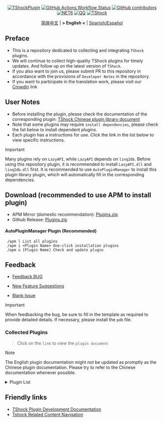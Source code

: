 <div align="center">

[![TShockPlugin](https://socialify.git.ci/UnrealMultiple/TShockPlugin/image?description=1&descriptionEditable=A%20TShock%20Chinese%20Plugin%20Collection%20Repository&forks=1&issues=1&language=1&logo=https%3A%2F%2Fgithub.com%2FUnrealMultiple%2FTShockPlugin%2Fblob%2Fmaster%2Ficon.png%3Fraw%3Dtrue&name=1&pattern=Circuit%20Board&pulls=1&stargazers=1&theme=Auto)](https://github.com/UnrealMultiple/TShockPlugin)
[![GitHub Actions Workflow Status](https://img.shields.io/github/actions/workflow/status/UnrealMultiple/TShockPlugin/.github%2Fworkflows%2Fbuild.yml)](https://github.com/UnrealMultiple/TShockPlugin/actions)
[![GitHub contributors](https://img.shields.io/github/contributors/UnrealMultiple/TShockPlugin?style=flat)](https://github.com/UnrealMultiple/TShockPlugin/graphs/contributors)
[![NET6](https://img.shields.io/badge/Core-%20.NET_6-blue)](https://dotnet.microsoft.com/zh-cn/)
[![QQ](https://img.shields.io/badge/QQ-EB1923?logo=tencent-qq&logoColor=white)](https://qm.qq.com/cgi-bin/qm/qr?k=54tOesIU5g13yVBNFIuMBQ6AzjgE6f0m&jump_from=webapi&authKey=6jzafzJEqQGzq7b2mAHBw+Ws5uOdl83iIu7CvFmrfm/Xxbo2kNHKSNXJvDGYxhSW)
[![TShock](https://img.shields.io/badge/TShock5.2.0-2B579A.svg?&logo=TShock&logoColor=white)](https://github.com/Pryaxis/TShock)

[简体中文](README.md) | **&gt; English &lt;** | [Spanish/Español](README.es-ES.md)

</div>

## Preface
- This is a repository dedicated to collecting and integrating `TShock` plugins.
- We will continue to collect high-quality TShock plugins for timely updates. And follow up on the latest version of `TShock`.
- If you also want to join us, please submit PR to this repository in accordance with the provisions of `Developer Notes` in the repository.
- If you want to participate in the translation work, please visit our [Crowdin](https://zh.crowdin.com/project/tshock-chinese-plugin) link

## User Notes
- Before installing the plugin, please check the documentation of the corresponding plugin: [TShock Chinese plugin library document](http://docs.terraria.ink/zh/)
- Note that some plugins may require `install dependencies`, please check the list below to install dependent plugins.
- Each plugin has a instructions for use. Click the link in the list below to view specific instructions.

> [!IMPORTANT]
> Many plugins rely on `LazyAPI`, while `LazyAPI` depends on `linq2db`. Before using this repository plugin, it is recommended to install `LazyAPI.dll` and `linq2db.dll` first.
> It is recommended to use `AutoPluginManager` to install this plugin library plugin, which will automatically fill in the corresponding dependencies.

## Download (recommended to use APM to install plugin)

- APM Mirror (domestic recommendation): [Plugins.zip](http://api.terraria.ink:11434/plugin/get_all_plugins)
- Github Release: [Plugins.zip](https://github.com/UnrealMultiple/TShockPlugin/releases/download/V1.0.0.0/Plugins.zip)

#### AutoPluginManager Plugin (Recommended)
     /apm l List all plugins
     /apm i <Plugin Name> One-click installation plugins
     /apm u [Plugin Name] Check and update plugin

## Feedback

- [Feedback BUG](https://github.com/UnrealMultiple/TShockPlugin/issues/new?template=report_bug.yaml)  

- [New Feature Suggestions](https://github.com/UnrealMultiple/TShockPlugin/issues/new?template=feature_request.yaml)

- [Blank Issue](https://github.com/UnrealMultiple/TShockPlugin/issues/new)

> [!IMPORTANT]
> When feedbacking the bug, be sure to fill in the template as required to provide detailed details. If necessary, please install the `pdb` file.


### Collected Plugins

> Click on the `link` to view the `plugin document`

> [!NOTE]
> The English plugin documentation might not be updated as promptly as the Chinese plugin documentation.
> Please try to refer to the Chinese documentation whenever possible.

<Details>
<Summary>Plugin List</Summary>

| Plugin Name | Translation Percentage | Plugin Description | Dependencies |
| :-: | :-: | :-: | :-: |
| [AdditionalPylons](./src/AdditionalPylons/README.en-US.md) | 100.0% | Place more Pylons | [LazyAPI](./src/LazyAPI/README.en-US.md) |
| [AIChatPlugin](./src/AIChatPlugin/README.en-US.md) | 100.0% | AIChatPlugin |  |
| [AnnouncementBoxPlus](./src/AnnouncementBoxPlus/README.en-US.md) | 100.0% | Enhance Broadcast Box Functionality | [LazyAPI](./src/LazyAPI/README.en-US.md) |
| [AutoAirItem](./src/AutoAirItem/README.en-US.md) | 100.0% | Automatic trash cans | [LazyAPI](./src/LazyAPI/README.en-US.md) |
| [AutoBroadcast](./src/AutoBroadcast/README.en-US.md) | 100.0% | Automatic broadcast | [LazyAPI](./src/LazyAPI/README.en-US.md) |
| [AutoClear](./src/AutoClear/README.en-US.md) | 100.0% | Intelligent automatic cleaning | [LazyAPI](./src/LazyAPI/README.en-US.md) |
| [AutoFish](./src/AutoFish/README.en-US.md) | 100.0% | Automatic fishing | [LazyAPI](./src/LazyAPI/README.en-US.md) |
| [AutoPluginManager](./src/AutoPluginManager/README.en-US.md) | 100.0% | Update plugins automatically in one key |  |
| [AutoReset](./src/AutoReset/README.en-US.md) | 100.0% | Fully automatic reset | [LazyAPI](./src/LazyAPI/README.en-US.md) |
| [AutoStoreItems](./src/AutoStoreItems/README.en-US.md) | 100.0% | Automatic storage | [LazyAPI](./src/LazyAPI/README.en-US.md) |
| [AutoTeam](./src/AutoTeam/README.en-US.md) | 100.0% | Automatic team formation | [LazyAPI](./src/LazyAPI/README.en-US.md) |
| [Back](./src/Back/README.en-US.md) | 100.0% | Return to the point of death | [LazyAPI](./src/LazyAPI/README.en-US.md) |
| [BagPing](./src/BagPing/README.en-US.md) | 100.0% | Mark treasure bags on the map |  |
| [BanNpc](./src/BanNpc/README.en-US.md) | 100.0% | Prevent monster generation | [LazyAPI](./src/LazyAPI/README.en-US.md) |
| [BedSet](./src/BedSet/README.en-US.md) | 100.0% | Set and record respawn points | [LazyAPI](./src/LazyAPI/README.en-US.md) |
| [BetterWhitelist](./src/BetterWhitelist/README.en-US.md) | 100.0% | Whitelist plugin | [LazyAPI](./src/LazyAPI/README.en-US.md) |
| [BridgeBuilder](./src/BridgeBuilder/README.en-US.md) | 100.0% | Quick bridge building | [LazyAPI](./src/LazyAPI/README.en-US.md) |
| [BuildMaster](./src/BuildMaster/README.en-US.md) | 100.0% | Red Bean Mini Game·Master Builder Mode | [MiniGamesAPI](./src/MiniGamesAPI/README.en-US.md) |
| [CaiBot](./src/CaiBot/README.md) | 100.0% | CaiBot adapter plugin (Only support QQ) |  |
| [CaiBotLite](./src/CaiBotLite/README.md) | 100.0% | CaiBot adapter plugin (Only support QQ) |  |
| [CaiCustomEmojiCommand](./src/CaiCustomEmojiCommand/README.en-US.md) | 100.0% | Custom emoji command | [LazyAPI](./src/LazyAPI/README.en-US.md) |
| [CaiLib](./src/CaiLib/README.en-US.md) | 0.0% | Cai's preload library | [SixLabors.ImageSharp]() |
| [CaiPacketDebug](./src/CaiPacketDebug/README.en-US.md) | 100.0% | Cai Packet Debug Tool | [LazyAPI](./src/LazyAPI/README.en-US.md) [TrProtocol]() |
| [CaiRewardChest](./src/CaiRewardChest/README.en-US.md) | 100.0% | Convert naturally generated chests into reward chests that everyone can claim once | [linq2db]() [LazyAPI](./src/LazyAPI/README.en-US.md) |
| [CGive](./src/CGive/README.en-US.md) | 100.0% | Offline commands |  |
| [Challenger](./src/Challenger/README.en-US.md) | 100.0% | Challenger mode |  |
| [Chameleon](./src/Chameleon/README.en-US.md) | 100.0% | Login before entering the server | [LazyAPI](./src/LazyAPI/README.en-US.md) |
| [ChattyBridge](./src/ChattyBridge/README.en-US.md) | 100.0% | Used for cross-server chat | [LazyAPI](./src/LazyAPI/README.en-US.md) |
| [ChestRestore](./src/ChestRestore/README.en-US.md) | 100.0% | Infinite items in resource servers |  |
| [Chireiden.TShock.Omni](https://github.com/sgkoishi/yaaiomni/blob/master/README.md) | 0.0% | Yet another misc plugin for TShock - the core part |  |
| [Chireiden.TShock.Omni.Misc](https://github.com/sgkoishi/yaaiomni/blob/master/README.md) | 0.0% | Yet another misc plugin for TShock - the miscellaneous part | [Chireiden.TShock.Omni](https://github.com/sgkoishi/yaaiomni/blob/master/README.md) |
| [CNPCShop](./src/CNPCShop/README.en-US.md) | 100.0% | Custom NPC shop |  |
| [ConsoleSql](./src/ConsoleSql/README.en-US.md) | 100.0% | Execute SQL statements in the console |  |
| [ConvertWorld](./src/ConvertWorld/README.en-US.md) | 100.0% | Convert world items by defeating monsters |  |
| [CreateSpawn](./src/CreateSpawn/README.en-US.md) | 100.0% | Spawn point building generation | [LazyAPI](./src/LazyAPI/README.en-US.md) |
| [CriticalHit](./src/CriticalHit/README.en-US.md) | 100.0% | Critical hit prompt |  |
| [Crossplay](https://github.com/UnrealMultiple/Crossplay/blob/main/README.md) | 0.0% | Allows for cross-platform play |  |
| [CustomMonster](./src/CustomMonster/README.en-US.md) | 100.0% | Customize, modify, and generate monsters and bosses  |  |
| [DamageRuleLoot](./src/DamageRuleLoot/README.en-US.md) | 100.0% | Determine the drop treasure bag based on the ratio of damage and transfer damage calculation |  |
| [DamageStatistic](./src/DamageStatistic/README.en-US.md) | 100.0% | Display damage caused by each player after each boss fight |  |
| [DataSync](./src/DataSync/README.en-US.md) | 100.0% | Progress synchronization |  |
| [DeathDrop](./src/DeathDrop/README.en-US.md) | 100.0% | Random and custom loot upon monster death |  |
| [DisableMonsLoot](./src/DisableMonsLoot/README.en-US.md) | 100.0% | Prohibit monster loot |  |
| [DonotFuck](./src/DonotFuck/README.en-US.md) | 100.0% | Prevent swearing | [LazyAPI](./src/LazyAPI/README.en-US.md) |
| [DTEntryBlock](./src/DTEntryBlock/README.en-US.md) | 100.0% | Prevent entry into dungeons or temples |  |
| [Dummy](./src/Dummy/README.en-US.md) | 100.0% | Dummy client | [LazyAPI](./src/LazyAPI/README.en-US.md) [TrProtocol]() |
| [DumpTerrariaID](./src/DumpTerrariaID/README.en-US.md) | 100.0% | Dump Terraria IDs |  |
| [DwTP](./src/DwTP/README.en-US.md) | 100.0% | Positioning Teleport |  |
| [Economics.Deal](./src/Economics.Deal/README.en-US.md) | 100.0% | Trading plugin | [EconomicsAPI](./src/EconomicsAPI/README.en-US.md) |
| [Economics.NPC](./src/Economics.NPC/README.en-US.md) | 100.0% | Custom monster rewards | [EconomicsAPI](./src/EconomicsAPI/README.en-US.md) |
| [Economics.Projectile](./src/Economics.Projectile/README.en-US.md) | 100.0% | Custom projectiles | [EconomicsAPI](./src/EconomicsAPI/README.en-US.md) [Economics.RPG](./src/Economics.RPG/README.en-US.md) |
| [Economics.Regain](./src/Economics.Regain/README.en-US.md) | 100.0% | Item recycling | [EconomicsAPI](./src/EconomicsAPI/README.en-US.md) |
| [Economics.RPG](./src/Economics.RPG/README.en-US.md) | 100.0% | RPG plugin | [EconomicsAPI](./src/EconomicsAPI/README.en-US.md) |
| [Economics.Shop](./src/Economics.Shop/README.en-US.md) | 100.0% | Shop plugin | [EconomicsAPI](./src/EconomicsAPI/README.en-US.md) [Economics.RPG](./src/Economics.RPG/README.en-US.md) |
| [Economics.Skill](./src/Economics.Skill/README.en-US.md) | 100.0% | Skill plugin | [EconomicsAPI](./src/EconomicsAPI/README.en-US.md) [Jint]() [Economics.RPG](./src/Economics.RPG/README.en-US.md) |
| [Economics.Task](./src/Economics.Task/README.en-US.md) | 100.0% | Task plugin | [EconomicsAPI](./src/EconomicsAPI/README.en-US.md) [Economics.RPG](./src/Economics.RPG/README.en-US.md) |
| [Economics.WeaponPlus](./src/Economics.WeaponPlus/README.en-US.md) | 100.0% | Weapon enhancement | [EconomicsAPI](./src/EconomicsAPI/README.en-US.md) |
| [EconomicsAPI](./src/EconomicsAPI/README.en-US.md) | 100.0% | Economic plugin prerequisite |  |
| [EndureBoost](./src/EndureBoost/README.en-US.md) | 100.0% | Grant specified buff when the player has a certain number of items |  |
| [EssentialsPlus](./src/EssentialsPlus/README.en-US.md) | 100.0% | Additional management commands | [LazyAPI](./src/LazyAPI/README.en-US.md) |
| [Ezperm](./src/Ezperm/README.en-US.md) | 100.0% | Batch change permissions | [LazyAPI](./src/LazyAPI/README.en-US.md) |
| [FishShop](https://github.com/UnrealMultiple/TShockFishShop/blob/master/README.md) | 0.0% | Fish shop |  |
| [GenerateMap](./src/GenerateMap/README.en-US.md) | 100.0% | Generate map images | [CaiLib](./src/CaiLib/README.en-US.md) |
| [GolfRewards](./src/GolfRewards/README.en-US.md) | 100.0% | Golf rewards |  |
| [GoodNight](./src/GoodNight/README.md) | 4.9% | Curfew |  |
| [HardPlayerDrop](./src/HardPlayerDrop/README.en-US.md) | 100.0% | Hardcore death drops life crystals |  |
| [HelpPlus](./src/HelpPlus/README.en-US.md) | 100.0% | Fix and enhance the Help command |  |
| [History](./src/History/README.en-US.md) | 100.0% | History grid record |  |
| [HouseRegion](./src/HouseRegion/README.en-US.md) | 100.0% | Land claiming plugin | [LazyAPI](./src/LazyAPI/README.en-US.md) |
| [Invincibility](./src/Invincibility/README.en-US.md) | 100.0% | Time-limited invincibility |  |
| [ItemBox](./src/ItemBox/README.en-US.md) | 100.0% | Off-line inventory |  |
| [ItemDecoration](./src/ItemDecoration/README.en-US.md) | 100.0% | Floating message display for held items | [LazyAPI](./src/LazyAPI/README.en-US.md) |
| [ItemPreserver](./src/ItemPreserver/README.en-US.md) | 100.0% | Preserve specified items from consumption |  |
| [JourneyUnlock](./src/JourneyUnlock/README.en-US.md) | 100.0% | Unlock journey items |  |
| [Lagrange.XocMat.Adapter](./src/Lagrange.XocMat.Adapter/README.en-US.md) | 0.0% | Lagrange.XocMat Bot Adapter Plugin | [SixLabors.ImageSharp]() |
| [LazyAPI](./src/LazyAPI/README.en-US.md) | 100.0% | Plugin base library | [linq2db]() |
| [LifemaxExtra](./src/LifemaxExtra/README.en-US.md) | 100.0% | Eat more life fruits/crystals | [LazyAPI](./src/LazyAPI/README.en-US.md) |
| [ListPlugins](./src/ListPlugins/README.en-US.md) | 100.0% | List installed plugins |  |
| [MapTp](./src/MapTp/README.en-US.md) | 100.0% | Double-click on the map to teleport |  |
| [MiniGamesAPI](./src/MiniGamesAPI/README.en-US.md) | 100.0% | Bean paste mini-game API |  |
| [ModifyWeapons](./src/ModifyWeapons/README.en-US.md) | 100.0% | ModifyWeapons | [LazyAPI](./src/LazyAPI/README.en-US.md) |
| [MonsterRegen](./src/MonsterRegen/README.md) | 100.0% | Monster progress regeneration |  |
| [MusicPlayer](./src/MusicPlayer/README.en-US.md) | 100.0% | Simple music player |  |
| [Noagent](./src/Noagent/README.en-US.md) | 100.0% | Prohibit proxy IP from entering |  |
| [NormalDropsBags](./src/NormalDropsBags/README.en-US.md) | 100.0% | Drop treasure bags at normal difficulty |  |
| [NoteWall](./src/NoteWall/README.en-US.md) | 100.0% | Players can leave and view notes here. | [LazyAPI](./src/LazyAPI/README.en-US.md) [linq2db]() |
| [OnlineGiftPackage](./src/OnlineGiftPackage/README.en-US.md) | 100.0% | Online gift package |  |
| [PacketsStop](./src/PacketsStop/README.en-US.md) | 8.7% | Packet interception |  |
| [PermaBuff](./src/PermaBuff/README.md) | 100.0% | Permanent buff |  |
| [PerPlayerLoot](./src/PerPlayerLoot/README.en-US.md) | 100.0% | Separate chest for player loot |  |
| [PersonalPermission](./src/PersonalPermission/README.en-US.md) | 100.0% | Set permissions individually for players |  |
| [Platform](./src/Platform/README.en-US.md) | 100.0% | Determine player device |  |
| [PlayerManager](https://github.com/UnrealMultiple/TShockPlayerManager/blob/master/README.md) | 0.0% | Hufang's player manager |  |
| [PlayerRandomSwapper](./src/PlayerRandomSwapper/README.en-US.md) | 100.0% | Random Player Position Swap | [LazyAPI](./src/LazyAPI/README.en-US.md) |
| [PlayerSpeed](./src/PlayerSpeed/README.en-US.md) | 100.0% | Enable players to achieve a two-stage sprint | [LazyAPI](./src/LazyAPI/README.en-US.md) |
| [ProgressBag](./src/ProgressBag/README.en-US.md) | 100.0% | Progress gift pack | [LazyAPI](./src/LazyAPI/README.en-US.md) |
| [ProgressControls](./src/ProgressControls/README.md) | 0.4% | Planbook (Automate server control) |  |
| [ProgressRestrict](./src/ProgressRestrict/README.en-US.md) | 100.0% | Super progress detection | [DataSync](./src/DataSync/README.en-US.md) |
| [ProxyProtocolSocket](./src/ProxyProtocolSocket/README.md) | 100.0% | Accept proxy protocol connections |  |
| [PvPer](./src/PvPer/README.md) | 1.3% | Duel system |  |
| [RainbowChat](./src/RainbowChat/README.en-US.md) | 100.0% | Random chat color |  |
| [RandomBroadcast](./src/RandomBroadcast/README.md) | 100.0% | Random broadcast |  |
| [RandRespawn](./src/RandRespawn/README.en-US.md) | 100.0% | Random spawn point |  |
| [RealTime](./src/RealTime/README.en-US.md) | 100.0% | Synchronize server time with real time |  |
| [RebirthCoin](./src/RebirthCoin/README.en-US.md) | 100.0% | Consume designated items to revive player |  |
| [RecipesBrowser](./src/RecipesBrowser/README.en-US.md) | 100.0% | Crafting table |  |
| [ReFishTask](./src/ReFishTask/README.en-US.md) | 100.0% | Automatically refresh fisherman tasks |  |
| [RegionView](./src/RegionView/README.en-US.md) | 4.2% | Display area boundaries |  |
| [Respawn](./src/Respawn/README.en-US.md) | 100.0% | Respawn at the death place |  |
| [RestInventory](./src/RestInventory/README.en-US.md) | 100.0% | Provide REST query backpack interface |  |
| [ReverseWorld](./src/ReverseWorld/README.en-US.md) | 100.0% | World Reversal and Landmine Placement |  |
| [RolesModifying](./src/RolesModifying/README.en-US.md) | 100.0% | Modify player backpack |  |
| [Sandstorm](./src/Sandstorm/README.en-US.md) | 100.0% | Toggle sandstorm |  |
| [ServerTools](./src/ServerTools/README.en-US.md) | 100.0% | Server management tools | [LazyAPI](./src/LazyAPI/README.en-US.md) [linq2db]() |
| [SessionSentinel](./src/SessionSentinel/README.en-US.md) | 100.0% | Handle players not sending data packets for a long time |  |
| [ShortCommand](./src/ShortCommand/README.en-US.md) | 100.0% | Short command |  |
| [ShowArmors](./src/ShowArmors/README.md) | 100.0% | Display equipment bar |  |
| [SignInSign](./src/SignInSign/README.md) | 100.0% | Signboard login plugin |  |
| [SimultaneousUseFix](./src/SimultaneousUseFix/README.en-US.md) | 100.0% | Solve problems like stuck double hammer and star spin machine gun | [Chireiden.TShock.Omni](https://github.com/sgkoishi/yaaiomni/blob/master/README.md) |
| [SmartRegions](./src/SmartRegions/README.en-US.md) | 100.0% | Smart regions |  |
| [SpawnInfra](./src/SpawnInfra/README.md) | 100.0% | Generate basic infrastructure |  |
| [SpclPerm](./src/SpclPerm/README.en-US.md) | 100.0% | Server owner privileges |  |
| [StatusTextManager](./src/StatusTextManager/README.en-US.md) | 100.0% | PC status text management plugin |  |
| [SurfaceBlock](./src/SurfaceBlock/README.en-US.md) | 100.0% | Prohibit surface projectiles | [LazyAPI](./src/LazyAPI/README.en-US.md) |
| [SurvivalCrisis](./src/SurvivalCrisis/README.md) | 0.0% | 'Among Us' like game' |  |
| [SwitchCommands](./src/SwitchCommands/README.en-US.md) | 100.0% | Execute commands in region |  |
| [TeleportRequest](./src/TeleportRequest/README.en-US.md) | 100.0% | Teleport request |  |
| [TimeRate](./src/TimeRate/README.en-US.md) | 100.0% | modifying time acceleration using commands, and supporting player sleep to trigger events. |  |
| [TimerKeeper](./src/TimerKeeper/README.en-US.md) | 100.0% | Save timer state |  |
| [TownNPCHomes](./src/TownNPCHomes/README.en-US.md) | 100.0% | NPC quick home |  |
| [TransferPatch](./src/TransferPatch/README.md) | 0.0% | Transfer Plugin Config Patch |  |
| [UnseenInventory](./src/UnseenInventory/README.md) | 100.0% | Allows the server to generate items that are normally 'unobtainable' |  |
| [VBY.Common](https://github.com/UnrealMultiple/MyPlugin/blob/master/docs/VBY.Common.md) | 0.0% | Foundation library for VBY plugins |  |
| [VBY.GameContentModify](https://github.com/UnrealMultiple/MyPlugin/blob/master/docs/VBY.GameContentModify.md) | 0.0% | Customizable modifications for certain game content (super) | [VBY.Common](https://github.com/UnrealMultiple/MyPlugin/blob/master/docs/VBY.Common.md) |
| [VBY.OtherCommand](https://github.com/UnrealMultiple/MyPlugin/blob/master/docs/VBY.OtherCommand.md) | 0.0% | Provide some other auxiliary commands | [VBY.Common](https://github.com/UnrealMultiple/MyPlugin/blob/master/docs/VBY.Common.md) |
| [VBY.PluginLoader](https://github.com/UnrealMultiple/MyPlugin/blob/master/docs/VBY.PluginLoader.md) | 0.0% | A plugin loader that allows hot reloading |  |
| [VBY.PluginLoaderAutoReload](https://github.com/UnrealMultiple/MyPlugin/blob/master/docs/VBY.PluginLoaderAutoReload.md) | 0.0% | VBY.PluginLoader的扩展, 自动热重载插件 | [VBY.PluginLoader](https://github.com/UnrealMultiple/MyPlugin/blob/master/docs/VBY.PluginLoader.md) |
| [VeinMiner](./src/VeinMiner/README.en-US.md) | 100.0% | Chain mining |  |
| [VotePlus](./src/VotePlus/README.en-US.md) | 100.0% | Multi-function voting |  |
| [WeaponPlus](./src/WeaponPlus/README.md) | 100.0% | Weapon enhancement coin version |  |
| [WikiLangPackLoader](./src/WikiLangPackLoader/README.en-US.md) | 100.0% | Load Chinese Wiki language pack for server |  |
| [WorldModify](https://github.com/UnrealMultiple/TShockWorldModify/blob/master/README.md) | 0.0% | World editor, can modify most of the world parameters |  |
| [ZHIPlayerManager](./src/ZHIPlayerManager/README.en-US.md) | 100.0% | zZhi's player management plugin |  |

</Details>


## Friendly links

- [TShock Plugin Development Documentation](https://github.com/ACaiCat/TShockPluginDocument)
- [Tshock Related Content Navigation](https://github.com/UnrealMultiple/Tshock-nav)

